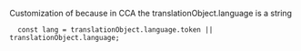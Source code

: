 Customization of because in CCA the translationObject.language is a string

```
  const lang = translationObject.language.token || translationObject.language;
```
